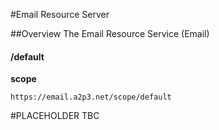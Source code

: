 #Email Resource Server

##Overview
The Email Resource Service (Email)





#### /default

**scope**

	https://email.a2p3.net/scope/default


#PLACEHOLDER TBC

